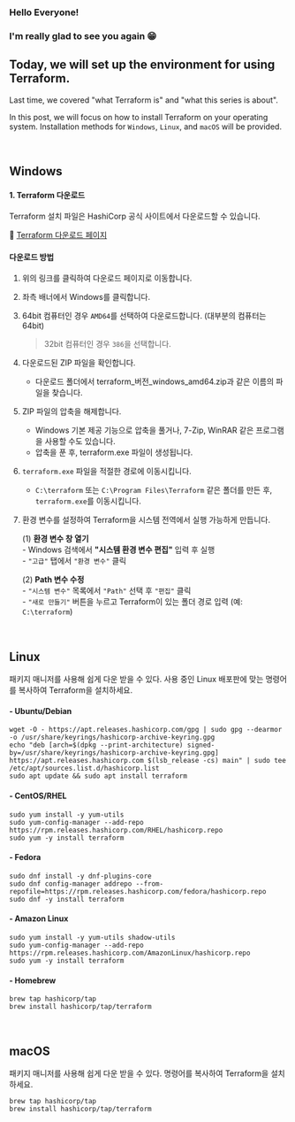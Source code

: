 ### Hello Everyone! 
### I'm really glad to see you again 😁
## Today, we will set up the environment for using Terraform.

Last time, we covered "what Terraform is" and "what this series is about".  
  
In this post, we will focus on how to install Terraform on your operating system. Installation methods for `Windows`, `Linux`, and `macOS` will be provided.

<br>

## Windows

#### 1. Terraform 다운로드

Terraform 설치 파일은 HashiCorp 공식 사이트에서 다운로드할 수 있습니다.

🔗 [Terraform 다운로드 페이지](https://developer.hashicorp.com/terraform/install)

#### 다운로드 방법

1. 위의 링크를 클릭하여 다운로드 페이지로 이동합니다.

1. 좌측 배너에서 Windows를 클릭합니다.

1. 64bit 컴퓨터인 경우 `AMD64`를 선택하여 다운로드합니다. (대부분의 컴퓨터는 64bit) 
    >  32bit 컴퓨터인 경우 `386`을 선택합니다.

1. 다운로드된 ZIP 파일을 확인합니다.
   - 다운로드 폴더에서 terraform_버전_windows_amd64.zip과 같은 이름의 파일을 찾습니다.

1. ZIP 파일의 압축을 해제합니다.
   - Windows 기본 제공 기능으로 압축을 풀거나, 7-Zip, WinRAR 같은 프로그램을 사용할 수도 있습니다.
   - 압축을 푼 후, terraform.exe 파일이 생성됩니다.

1. `terraform.exe` 파일을 적절한 경로에 이동시킵니다.
   - `C:\terraform` 또는 `C:\Program Files\Terraform` 같은 폴더를 만든 후, `terraform.exe`를 이동시킵니다.
  
1. 환경 변수를 설정하여 Terraform을 시스템 전역에서 실행 가능하게 만듭니다.

    (1) **환경 변수 창 열기**  
       - Windows 검색에서 **"시스템 환경 변수 편집"** 입력 후 실행  
       - `"고급"` 탭에서 `"환경 변수"` 클릭  
    
    (2️) **Path 변수 수정**  
       - `"시스템 변수"` 목록에서 `"Path"` 선택 후 `"편집"` 클릭  
       - `"새로 만들기"` 버튼을 누르고 Terraform이 있는 폴더 경로 입력 (예: `C:\terraform`)  
    


<br>

## Linux  
  
패키지 매니저를 사용해 쉽게 다운 받을 수 있다. 사용 중인 Linux 배포판에 맞는 명령어를 복사하여 Terraform을 설치하세요.
  
#### - Ubuntu/Debian
```hcl
wget -O - https://apt.releases.hashicorp.com/gpg | sudo gpg --dearmor -o /usr/share/keyrings/hashicorp-archive-keyring.gpg
echo "deb [arch=$(dpkg --print-architecture) signed-by=/usr/share/keyrings/hashicorp-archive-keyring.gpg] https://apt.releases.hashicorp.com $(lsb_release -cs) main" | sudo tee /etc/apt/sources.list.d/hashicorp.list
sudo apt update && sudo apt install terraform
```
  
#### - CentOS/RHEL 
```hcl
sudo yum install -y yum-utils
sudo yum-config-manager --add-repo https://rpm.releases.hashicorp.com/RHEL/hashicorp.repo
sudo yum -y install terraform
``` 

#### - Fedora  
```hcl
sudo dnf install -y dnf-plugins-core
sudo dnf config-manager addrepo --from-repofile=https://rpm.releases.hashicorp.com/fedora/hashicorp.repo
sudo dnf -y install terraform
```

#### - Amazon Linux
```hcl
sudo yum install -y yum-utils shadow-utils
sudo yum-config-manager --add-repo https://rpm.releases.hashicorp.com/AmazonLinux/hashicorp.repo
sudo yum -y install terraform
```

#### - Homebrew
```hcl
brew tap hashicorp/tap
brew install hashicorp/tap/terraform
```
<br>


## macOS

패키지 매니저를 사용해 쉽게 다운 받을 수 있다. 명령어를 복사하여 Terraform을 설치하세요.

```hcl
brew tap hashicorp/tap
brew install hashicorp/tap/terraform
```
